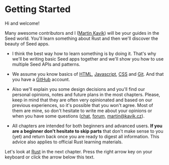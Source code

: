 # Getting Started

Hi and welcome! 

Many awesome contributors and I ([Martin Kavík](https://github.com/MartinKavik)) will be your guides in the Seed world. You'll learn something about Rust and then we'll discover the beauty of Seed apps.

- I think the best way how to learn something is by doing it. That's why we'll be writing basic Seed apps together and we'll show you how to use multiple Seed APIs and patterns.

- We assume you know basics of [HTML](https://developer.mozilla.org/en-US/docs/Learn/HTML/Introduction_to_HTML), [Javascript](https://developer.mozilla.org/en-US/docs/Web/JavaScript/A_re-introduction_to_JavaScript), [CSS](https://developer.mozilla.org/en-US/docs/Learn/CSS/First_steps) and [Git](https://git-scm.com/). And that you have a [GitHub](https://github.com/) account.

- Also we'll explain you some design decisions and you'll find our personal opinions, notes and future plans in the most chapters. Please, keep in mind that they are often very opinionated and based on our previous experiences, so it's possible that you won't agree.
Most of them are mine, so don't hesitate to write me about your opinions or when you have some questions ([chat](https://discord.gg/JHHcHp5), [forum](https://seed.discourse.group/), [martin@kavik.cz](mailto:martin@kavik.cz)).

- All chapters are intended for both beginners and advanced users. **If you are a beginner don't hesitate to skip parts** that don't make sense to you (yet) and return back once you are ready to digest all information. This advice also applies to official Rust learning materials.

Let's look at [Rust](https://www.rust-lang.org/) in the next chapter. Press the right arrow key on your keyboard or click the arrow below this text.

